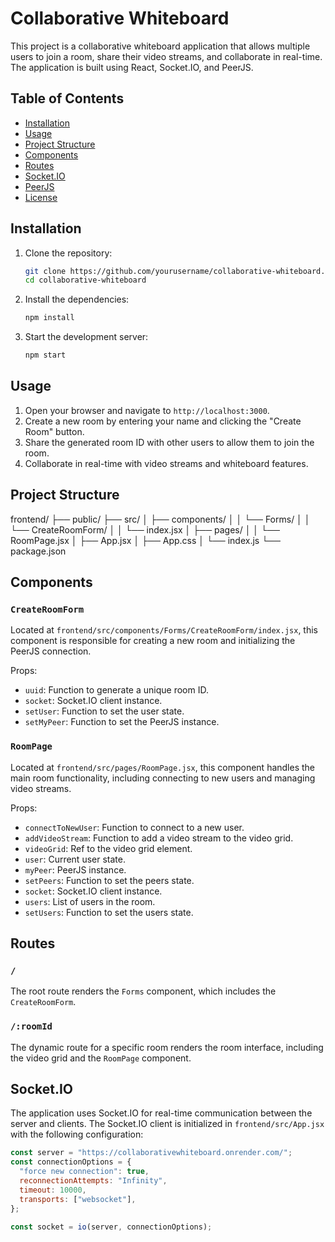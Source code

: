 # Collaborative Whiteboard

This project is a collaborative whiteboard application that allows multiple users to join a room, share their video streams, and collaborate in real-time. The application is built using React, Socket.IO, and PeerJS.

## Table of Contents

- [Installation](#installation)
- [Usage](#usage)
- [Project Structure](#project-structure)
- [Components](#components)
- [Routes](#routes)
- [Socket.IO](#socketio)
- [PeerJS](#peerjs)
- [License](#license)

## Installation

1. Clone the repository:
    ```sh
    git clone https://github.com/yourusername/collaborative-whiteboard.git
    cd collaborative-whiteboard
    ```

2. Install the dependencies:
    ```sh
    npm install
    ```

3. Start the development server:
    ```sh
    npm start
    ```

## Usage

1. Open your browser and navigate to `http://localhost:3000`.
2. Create a new room by entering your name and clicking the "Create Room" button.
3. Share the generated room ID with other users to allow them to join the room.
4. Collaborate in real-time with video streams and whiteboard features.

## Project Structure
frontend/ ├── public/ ├── src/ │ ├── components/ │ │ └── Forms/ │ │ └── CreateRoomForm/ │ │ └── index.jsx │ ├── pages/ │ │ └── RoomPage.jsx │ ├── App.jsx │ ├── App.css │ └── index.js └── package.json

## Components

### `CreateRoomForm`

Located at `frontend/src/components/Forms/CreateRoomForm/index.jsx`, this component is responsible for creating a new room and initializing the PeerJS connection.

Props:
- `uuid`: Function to generate a unique room ID.
- `socket`: Socket.IO client instance.
- `setUser`: Function to set the user state.
- `setMyPeer`: Function to set the PeerJS instance.

### `RoomPage`

Located at `frontend/src/pages/RoomPage.jsx`, this component handles the main room functionality, including connecting to new users and managing video streams.

Props:
- `connectToNewUser`: Function to connect to a new user.
- `addVideoStream`: Function to add a video stream to the video grid.
- `videoGrid`: Ref to the video grid element.
- `user`: Current user state.
- `myPeer`: PeerJS instance.
- `setPeers`: Function to set the peers state.
- `socket`: Socket.IO client instance.
- `users`: List of users in the room.
- `setUsers`: Function to set the users state.

## Routes

### `/`

The root route renders the `Forms` component, which includes the `CreateRoomForm`.

### `/:roomId`

The dynamic route for a specific room renders the room interface, including the video grid and the `RoomPage` component.

## Socket.IO

The application uses Socket.IO for real-time communication between the server and clients. The Socket.IO client is initialized in `frontend/src/App.jsx` with the following configuration:

```jsx
const server = "https://collaborativewhiteboard.onrender.com/";
const connectionOptions = {
  "force new connection": true,
  reconnectionAttempts: "Infinity",
  timeout: 10000,
  transports: ["websocket"],
};

const socket = io(server, connectionOptions);

